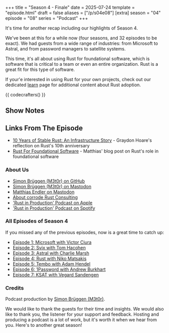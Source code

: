 +++
title = "Season 4 - Finale"
date = 2025-07-24
template = "episode.html"
draft = false
aliases = ["/p/s04e08"]
[extra]
season = "04"
episode = "08"
series = "Podcast"
+++

<div><script id="letscast-player-77a830f9" src="https://letscast.fm/podcasts/rust-in-production-82281512/episodes/season-4-finale/player.js?size=s"></script></div>

It's time for another recap including our highlights of Season 4. 

We've been at this for a while now (four seasons, and 32 episodes to be exact).
We had guests from a wide range of industries: from Microsoft to Astral, and
from password managers to satellite systems. 

This time, it's all about using Rust for foundational software, which is
software that is critical to a team or even an entire organization. Rust is a
great fit for this type of software.  

<!-- more -->

If your'e interested in using Rust for your own projects, check out our
dedicated [learn](/learn) page for additional content about Rust adoption.

{{ codecrafters() }}

## Show Notes

## Links From The Episode

- [10 Years of Stable Rust: An Infrastructure Story](https://rustfoundation.org/media/10-years-of-stable-rust-an-infrastructure-story/) - Graydon Hoare's reflection on Rust's 10th anniversary
- [Rust For Foundational Software](https://corrode.dev/blog/foundational-software/) - Matthias' blog post on Rust's role in foundational software 

### About Us

- [Simon Brüggen (M3t0r) on GitHub](https://github.com/M3t0r)
- [Simon Brüggen (M3t0r) on Mastodon](https://hachyderm.io/@m3t0r)
- [Matthias Endler on Mastodon](https://mastodon.social/@mre)
- [About corrode Rust Consulting](https://corrode.dev/about)
- ['Rust in Production' Podcast on Apple](https://podcasts.apple.com/us/podcast/rust-in-production/id1720771330)
- ['Rust in Production' Podcast on Spotify](https://open.spotify.com/show/0Hf6gWrzpSzXp1X0cebbsT)

### All Episodes of Season 4

If you missed any of the previous episodes, now is a great time to catch up: 

- [Episode 1: Microsoft with Victor Ciura](/podcast/s04e01-microsoft)
- [Episode 2: Svix with Tom Hacohen](/podcast/s04e02-svix)
- [Episode 3: Astral with Charlie Marsh](/podcast/s04e03-astral) 
- [Episode 4: Rust with Niko Matsakis](/podcast/s04e04-rust) 
- [Episode 5: Tembo with Adam Hendel](/podcast/s04e05-tembo) 
- [Episode 6: 1Password with Andrew Burkhart](/podcast/s04e06-1password) 
- [Episode 7: KSAT with Vegard Sandengen](/podcast/s04e07-ksat)


### Credits

Podcast production by [Simon Brüggen (M3t0r)](https://m3t0r.de/).

We would like to thank the guests for their time and insights.
We would also like to thank you, the listener for your support and feedback.
Hosting and producing a podcast is a lot of work, but it's worth it when we hear from you.
Here's to another great season!

